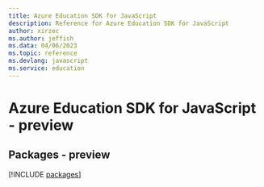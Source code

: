 ```yaml
---
title: Azure Education SDK for JavaScript
description: Reference for Azure Education SDK for JavaScript
author: xirzec
ms.author: jeffish
ms.data: 04/06/2023
ms.topic: reference
ms.devlang: javascript
ms.service: education
---
```

# Azure Education SDK for JavaScript - preview
## Packages - preview
[!INCLUDE [packages](education-index.md)]